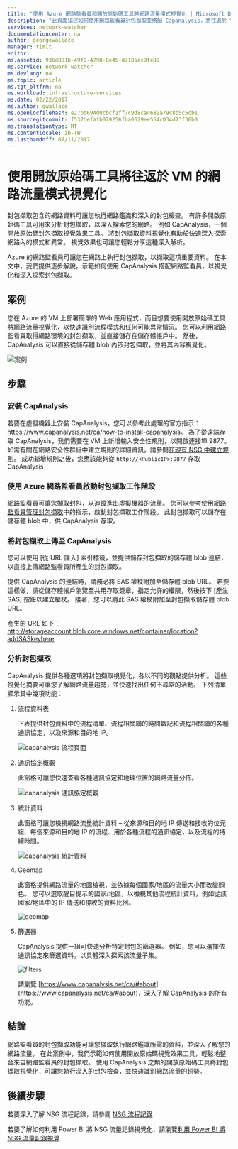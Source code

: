 ```yaml
---
title: "使用 Azure 網路監看員和開放原始碼工具將網路流量模式視覺化 | Microsoft Docs"
description: "此頁面描述如何使用網路監看員封包擷取並搭配 Capanalysis，將往返於 VM 的流量模式視覺化。"
services: network-watcher
documentationcenter: na
author: georgewallace
manager: timlt
editor: 
ms.assetid: 936d881b-49f9-4798-8e45-d7185ec9fe89
ms.service: network-watcher
ms.devlang: na
ms.topic: article
ms.tgt_pltfrm: na
ms.workload: infrastructure-services
ms.date: 02/22/2017
ms.author: gwallace
ms.openlocfilehash: e27bb694d0cbcf1ff7c9d8ca4682a79c8b5c5cb1
ms.sourcegitcommit: f537befafb079256fba0529ee554c034d73f36b0
ms.translationtype: MT
ms.contentlocale: zh-TW
ms.lasthandoff: 07/11/2017
---
```

# <a name="visualize-network-traffic-patterns-to-and-from-your-vms-using-open-source-tools"></a>使用開放原始碼工具將往返於 VM 的網路流量模式視覺化

封包擷取包含的網路資料可讓您執行網路鑑識和深入的封包檢查。 有許多開啟原始碼工具可用來分析封包擷取，以深入探索您的網路。 例如 CapAnalysis，一個開放原始碼封包擷取視覺效果工具。 將封包擷取資料視覺化有助於快速深入探索網路內的模式和異常。 視覺效果也可讓您輕鬆分享這種深入解析。

Azure 的網路監看員可讓您在網路上執行封包擷取，以擷取這項重要資料。 在本文中，我們提供逐步解說，示範如何使用 CapAnalysis 搭配網路監看員，以視覺化和深入探索封包擷取。

## <a name="scenario"></a>案例

您在 Azure 的 VM 上部署簡單的 Web 應用程式，而且想要使用開放原始碼工具將網路流量視覺化，以快速識別流程模式和任何可能異常情況。 您可以利用網路監看員取得網路環境的封包擷取，並直接儲存在儲存體帳戶中。 然後，CapAnalysis 可以直接從儲存體 blob 內嵌封包擷取，並將其內容視覺化。

![案例][1]

## <a name="steps"></a>步驟

### <a name="install-capanalysis"></a>安裝 CapAnalysis

若要在虛擬機器上安裝 CapAnalysis，您可以參考此處理的官方指示：https://www.capanalysis.net/ca/how-to-install-capanalysis。
為了從遠端存取 CapAnalysis，我們需要在 VM 上新增輸入安全性規則，以開啟連接埠 9877。 如需有關在網路安全性群組中建立規則的詳細資訊，請參閱[在現有 NSG 中建立規則](../virtual-network/virtual-networks-create-nsg-arm-pportal.md#create-rules-in-an-existing-nsg)。 成功新增規則之後，您應該能夠從 `http://<PublicIP>:9877` 存取CapAnalysis

### <a name="use-azure-network-watcher-to-start-a-packet-capture-session"></a>使用 Azure 網路監看員啟動封包擷取工作階段

網路監看員可讓您擷取封包，以追蹤進出虛擬機器的流量。 您可以參考[使用網路監看員管理封包擷取](network-watcher-packet-capture-manage-portal.md)中的指示，啟動封包擷取工作階段。 此封包擷取可以儲存在儲存體 blob 中，供 CapAnalysis 存取。

### <a name="upload-a-packet-capture-to-capanalysis"></a>將封包擷取上傳至 CapAnalysis
您可以使用 [從 URL 匯入] 索引標籤，並提供儲存封包擷取的儲存體 blob 連結，以直接上傳網路監看員所產生的封包擷取。

提供 CapAnalysis 的連結時，請務必將 SAS 權杖附加至儲存體 blob URL。  若要這樣做，請從儲存體帳戶瀏覽至共用存取簽章，指定允許的權限，然後按下 [產生 SAS] 按鈕以建立權杖。 接著，您可以將此 SAS 權杖附加至封包擷取儲存體 blob URL。

產生的 URL 如下︰http://storageaccount.blob.core.windows.net/container/location?addSASkeyhere


### <a name="analyzing-packet-captures"></a>分析封包擷取

CapAnalysis 提供各種選項將封包擷取視覺化，各以不同的觀點提供分析。 這些視覺化摘要可讓您了解網路流量趨勢，並快速找出任何不尋常的活動。 下列清單顯示其中幾項功能︰

1. 流程資料表

    下表提供封包資料中的流程清單、流程相關聯的時間戳記和流程相關聯的各種通訊協定，以及來源和目的地 IP。

    ![capanalysis 流程頁面][5]

1. 通訊協定概觀

    此窗格可讓您快速查看各種通訊協定和地理位置的網路流量分佈。

    ![capanalysis 通訊協定概觀][6]

1. 統計資料

    此窗格可讓您檢視網路流量統計資料 – 從來源和目的地 IP 傳送和接收的位元組、每個來源和目的地 IP 的流程、用於各種流程的通訊協定，以及流程的持續時間。

    ![capanalysis 統計資料][7]

1. Geomap

    此窗格提供網路流量的地圖檢視，並依據每個國家/地區的流量大小而改變顏色。 您可以選取醒目提示的國家/地區，以檢視其他流程統計資料，例如從該國家/地區中的 IP 傳送和接收的資料比例。

    ![geomap][8]

1. 篩選器

    CapAnalysis 提供一組可快速分析特定封包的篩選器。 例如，您可以選擇依通訊協定來篩選資料，以具體深入探索該流量子集。

    ![filters][11]

    請瀏覽 [https://www.capanalysis.net/ca/#about](https://www.capanalysis.net/ca/#about)，深入了解 CapAnalysis 的所有功能。

## <a name="conclusion"></a>結論

網路監看員的封包擷取功能可讓您擷取執行網路鑑識所需的資料，並深入了解您的網路流量。 在此案例中，我們示範如何使用開放原始碼視覺效果工具，輕鬆地整合來自網路監看員的封包擷取。 使用 CapAnalysis 之類的開放原始碼工具將封包擷取視覺化，可讓您執行深入的封包檢查，並快速識別網路流量的趨勢。

## <a name="next-steps"></a>後續步驟

若要深入了解 NSG 流程記錄，請參閱 [NSG 流程記錄](network-watcher-nsg-flow-logging-overview.md)

若要了解如何利用 Power BI 將 NSG 流量記錄視覺化，請瀏覽[利用 Power BI 將 NSG 流量記錄視覺](network-watcher-visualize-nsg-flow-logs-power-bi.md)
<!--Image references-->

[1]: ./media/network-watcher-using-open-source-tools/figure1.png
[2]: ./media/network-watcher-using-open-source-tools/figure2.png
[3]: ./media/network-watcher-using-open-source-tools/figure3.png
[4]: ./media/network-watcher-using-open-source-tools/figure4.png
[5]: ./media/network-watcher-using-open-source-tools/figure5.png
[6]: ./media/network-watcher-using-open-source-tools/figure6.png
[7]: ./media/network-watcher-using-open-source-tools/figure7.png
[8]: ./media/network-watcher-using-open-source-tools/figure8.png
[9]: ./media/network-watcher-using-open-source-tools/figure9.png
[10]: ./media/network-watcher-using-open-source-tools/figure10.png
[11]: ./media/network-watcher-using-open-source-tools/figure11.png
